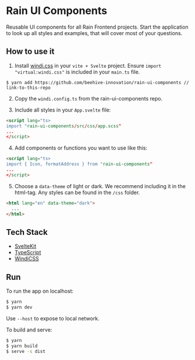 # Rain UI Components

Reusable UI components for all Rain Frontend projects. Start the application to look up all styles and examples, that will cover most of your questions.

## How to use it

1. Install [windi.css](https://windicss.org/integrations/vite.html) in your `vite + Svelte` project. Ensure `import "virtual:windi.css"` is included in your `main.ts` file.

```shell
$ yarn add https://github.com/beehive-innovation/rain-ui-components // link-to-this-repo
```

2. Copy the `windi.config.ts` from the rain-ui-components repo.

3. Include all styles in your `App.svelte` file:

```html
<script lang="ts>
import "rain-ui-components/src/css/app.scss"
...
</script>
```

4. Add components or functions you want to use like this:

```html
<script lang="ts>
import { Icon, formatAddress } from "rain-ui-components"
...
</script>
```

5. Choose a `data-theme` of light or dark. We recommend including it in the html-tag. Any styles can be found in the `/css` folder.

```html
<html lang="en" data-theme="dark">
  ...
</html>
```

## Tech Stack

- [SvelteKit](https://kit.svelte.dev/)
- [TypeScript](https://www.typescriptlang.org/)
- [WindiCSS](https://windicss.org/)

## Run

To run the app on localhost:

```bash
$ yarn
$ yarn dev
```

Use `--host` to expose to local network.

To build and serve:

```bash
$ yarn
$ yarn build
$ serve -s dist
```
